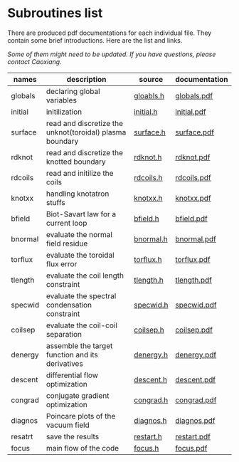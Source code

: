 # Subroutines list

There are produced pdf documentations for each individual file. They contain some brief introductions.
Here are the list and links.

*Some of them might need to be updated. If you have questions, please contact Caoxiang.*

| names   | description    | source | documentation |
| -----   | -------------- | ------ | ------------- |
| globals | declaring global variables | [gloabls.h](https://github.com/PrincetonUniversity/FOCUS/blob/master/Old/globals.h) | [globals.pdf](https://princetonuniversity.github.io/FOCUS/globals.pdf) |
| initial | initilization | [initial.h](https://github.com/PrincetonUniversity/FOCUS/blob/master/Old/initial.h) | [initial.pdf](https://princetonuniversity.github.io/FOCUS/initial.pdf) |
| surface | read and discretize the unknot(toroidal) plasma boundary | [surface.h](https://github.com/PrincetonUniversity/FOCUS/blob/master/Old/surface.h) | [surface.pdf](https://princetonuniversity.github.io/FOCUS/surface.pdf) |
| rdknot | read and discretize the knotted boundary | [rdknot.h](https://github.com/PrincetonUniversity/FOCUS/blob/master/Old/rdknot.h) | [rdknot.pdf](https://princetonuniversity.github.io/FOCUS/rdknot.pdf) |
| rdcoils | read and initilize the coils | [rdcoils.h](https://github.com/PrincetonUniversity/FOCUS/blob/master/Old/rdcoils.h) | [rdcoils.pdf](https://princetonuniversity.github.io/FOCUS/rdcoils.pdf) |
| knotxx | handling knotatron stuffs | [knotxx.h](https://github.com/PrincetonUniversity/FOCUS/blob/master/Old/knotxx.h) | [knotxx.pdf](https://princetonuniversity.github.io/FOCUS/knotxx.pdf) |
| bfield | Biot-Savart law for a current loop | [bfield.h](https://github.com/PrincetonUniversity/FOCUS/blob/master/Old/bfield.h) | [bfield.pdf](https://princetonuniversity.github.io/FOCUS/bfield.pdf) |
| bnormal | evaluate the normal field residue | [bnormal.h](https://github.com/PrincetonUniversity/FOCUS/blob/master/Old/bnormal.h) | [bnormal.pdf](https://princetonuniversity.github.io/FOCUS/bnormal.pdf) |
| torflux | evaluate the toroidal flux error | [torflux.h](https://github.com/PrincetonUniversity/FOCUS/blob/master/Old/torflux.h) | [torflux.pdf](https://princetonuniversity.github.io/FOCUS/torflux.pdf) |
| tlength | evaluate the coil length constraint | [tlength.h](https://github.com/PrincetonUniversity/FOCUS/blob/master/Old/tlength.h) | [tlength.pdf](https://princetonuniversity.github.io/FOCUS/tlength.pdf) |
| specwid | evaluate the spectral condensation constraint | [specwid.h](https://github.com/PrincetonUniversity/FOCUS/blob/master/Old/specwid.h) | [specwid.pdf](https://princetonuniversity.github.io/FOCUS/specwid.pdf) |
| coilsep | evaluate the coil-coil separation | [coilsep.h](https://github.com/PrincetonUniversity/FOCUS/blob/master/Old/coilsep.h) | [coilsep.pdf](https://princetonuniversity.github.io/FOCUS/coilsep.pdf) |
| denergy | assemble the target function and its derivatives | [denergy.h](https://github.com/PrincetonUniversity/FOCUS/blob/master/Old/denergy.h) | [denergy.pdf](https://princetonuniversity.github.io/FOCUS/denergy.pdf) |
| descent | differential flow optimization | [descent.h](https://github.com/PrincetonUniversity/FOCUS/blob/master/Old/descent.h) | [descent.pdf](https://princetonuniversity.github.io/FOCUS/descent.pdf) |
| congrad | conjugate gradient optimization | [congrad.h](https://github.com/PrincetonUniversity/FOCUS/blob/master/Old/congrad.h) | [congrad.pdf](https://princetonuniversity.github.io/FOCUS/congrad.pdf) |
| diagnos | Poincare plots of the vacuum field | [diagnos.h](https://github.com/PrincetonUniversity/FOCUS/blob/master/Old/diagnos.h) | [diagnos.pdf](https://princetonuniversity.github.io/FOCUS/diagnos.pdf) |
| resatrt | save the results | [restart.h](https://github.com/PrincetonUniversity/FOCUS/blob/master/Old/restart.h) | [restart.pdf](https://princetonuniversity.github.io/FOCUS/restart.pdf) |
| focus | main flow of the code | [focus.h](https://github.com/PrincetonUniversity/FOCUS/blob/master/Old/focus.h) | [focus.pdf](https://princetonuniversity.github.io/FOCUS/focus.pdf) |
